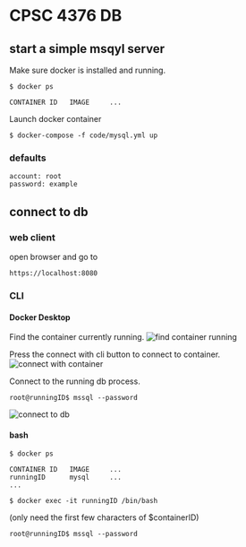# CPSC 4376 DB

## start a simple msqyl server
Make sure docker is installed and running.
```
$ docker ps

CONTAINER ID   IMAGE     ...
```
Launch docker container
```
$ docker-compose -f code/mysql.yml up
```

### defaults
```
account: root
password: example
```

## connect to db

### web client 
open browser and go to
```
https://localhost:8080
```

### CLI

#### Docker Desktop

Find the container currently running.
![find container running](https://imgur.com/xXewlc3.png)

Press the connect with cli button to connect to container.
![connect with container](https://imgur.com/tv6B8zD.png)

Connect to the running db process.

```
root@runningID$ mssql --password
```
![connect to db](https://imgur.com/meBu8ht.png)

#### bash
```
$ docker ps

CONTAINER ID   IMAGE     ...
runningID      mysql     ...
...
```
```
$ docker exec -it runningID /bin/bash
```
(only need the first few characters of $containerID)

```
root@runningID$ mssql --password
```


